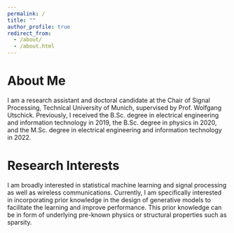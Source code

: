 ```yaml
---
permalink: /
title: ""
author_profile: true
redirect_from: 
  - /about/
  - /about.html
---
```


About Me
======
I am a research assistant and doctoral candidate at the Chair of Signal Processing, Technical University of Munich, supervised by Prof. Wolfgang Utschick. Previously, I received the B.Sc. degree in electrical engineering and information technology in 2019, the B.Sc. degree in physics in 2020, and the M.Sc. degree in electrical engineering and information technology in 2022. 

Research Interests
======
I am broadly interested in statistical machine learning and signal processing as well as wireless communications. Currently, I am specifically interested in 
incorporating prior knowledge in the design of generative models to facilitate the learning and improve performance. This prior knowledge can be in form of underlying pre-known physics or structural properties such as sparsity. 
